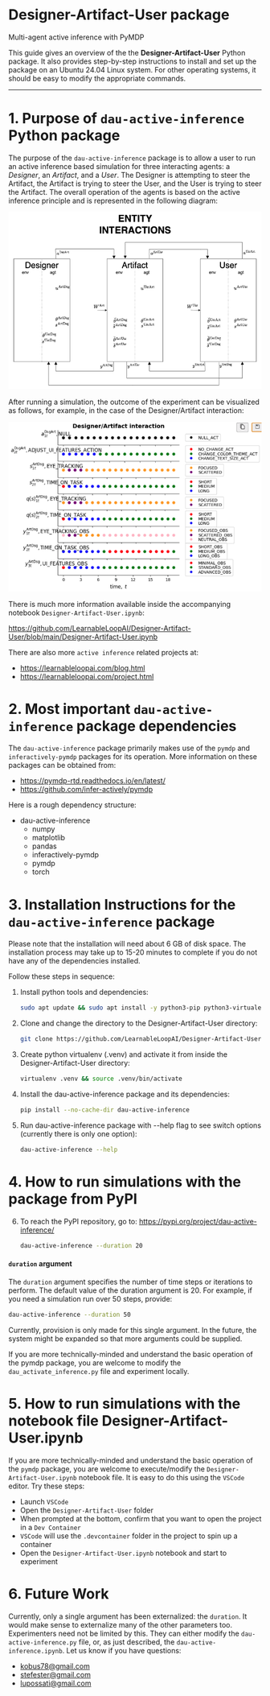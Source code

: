 # **Designer-Artifact-User package**
Multi-agent active inference with PyMDP

This guide gives an overview of the the **Designer-Artifact-User** Python package. It also provides step-by-step instructions to install and set up the package on an Ubuntu 24.04 Linux system. For other operating systems, it should be easy to modify the appropriate commands.

---
# 1. Purpose of `dau-active-inference` Python package

The purpose of the `dau-active-inference` package is to allow a user to run an active inference based simulation for three interacting agents: a *Designer*, an *Artifact*, and a *User*. The Designer is attempting to steer the Artifact, the Artifact is trying to steer the User, and the User is trying to steer the Artifact. The overall operation of the agents is based on the active inference principle and is represented in the following diagram:

![](./designer-artifact-user3.png)

After running a simulation, the outcome of the experiment can be visualized as follows, for example, in the case of the Designer/Artifact interaction:

![](./designer_artifact_interaction.png)

There is much more information available inside the accompanying notebook `Designer-Artifact-User.ipynb`:

https://github.com/LearnableLoopAI/Designer-Artifact-User/blob/main/Designer-Artifact-User.ipynb

There are also more `active inference` related projects at: 

- https://learnableloopai.com/blog.html
- https://learnableloopai.com/project.html

# 2. Most important `dau-active-inference` package dependencies

The `dau-active-inference` package primarily makes use of the `pymdp` and `inferactively-pymdp` packages for its operation. More information on these packages can be obtained from:

- https://pymdp-rtd.readthedocs.io/en/latest/
- https://github.com/infer-actively/pymdp

Here is a rough dependency structure:

- dau-active-inference
   - numpy
   - matplotlib
   - pandas
   - inferactively-pymdp
   - pymdp
   - torch
   

# 3. Installation Instructions for the `dau-active-inference` package

Please note that the installation will need about 6 GB of disk space. The installation process may take up to 15-20 minutes to complete if you do not have any of the dependencies installed.

Follow these steps in sequence:

1. Install python tools and dependencies:
   ```bash
   sudo apt update && sudo apt install -y python3-pip python3-virtualenv git

2. Clone and change the directory to the Designer-Artifact-User directory:
   ```bash
   git clone https://github.com/LearnableLoopAI/Designer-Artifact-User && cd Designer-Artifact-User

3. Create python virtualenv (.venv) and activate it from inside the Designer-Artifact-User directory:
   ```bash
   virtualenv .venv && source .venv/bin/activate

4. Install the dau-active-inference package and its dependencies:
   ```bash
   pip install --no-cache-dir dau-active-inference

5. Run dau-active-inference package with --help flag to see switch options (currently there is only one option):
   ```bash
   dau-active-inference --help

# 4. How to run simulations with the package from PyPI

6. To reach the PyPI repository, go to: https://pypi.org/project/dau-active-inference/
   ```bash
   dau-active-inference --duration 20

#### `duration` argument

The `duration` argument specifies the number of time steps or iterations to perform. The default value of the duration argument is 20. For example, if you need a simulation run over 50 steps, provide:
   ```bash
   dau-active-inference --duration 50
   ```

Currently, provision is only made for this single argument. In the future, the system might be expanded so that more arguments could be supplied.

If you are more technically-minded and understand the basic operation of the pymdp package, you are welcome to modify the `dau_activate_inference.py` file and experiment locally.

# 5. How to run simulations with the notebook file Designer-Artifact-User.ipynb

If you are more technically-minded and understand the basic operation of the `pymdp` package, you are welcome to execute/modify the `Designer-Artifact-User.ipynb` notebook file. It is easy to do this using the `VSCode` editor. Try these steps:

- Launch `VSCode`
- Open the `Designer-Artifact-User` folder
- When prompted at the bottom, confirm that you want to open the project in a `Dev Container`
- `VSCode` will use the `.devcontainer` folder in the project to spin up a container
- Open the `Designer-Artifact-User.ipynb` notebook and start to experiment

# 6. Future Work

Currently, only a single argument has been externalized: the `duration`. It would make sense to externalize many of the other parameters too. Experimenters need not be limited by this. They can either modify the `dau-active-inference.py` file, or, as just described, the `dau-active-inference.ipynb`. Let us know if you have questions:

- kobus78@gmail.com
- stefester@gmail.com
- lupossati@gmail.com
